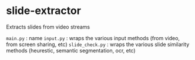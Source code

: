 # slide-extractor
Extracts slides from video streams

`main.py` : name
`input.py` : wraps the various input methods (from video, from screen sharing, etc)
`slide_check.py` : wraps the various slide similarity methods (heurestic, semantic segmentation, ocr, etc)
